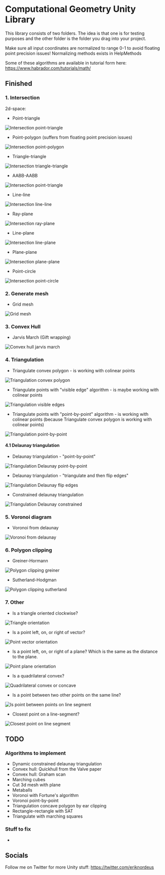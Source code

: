 # Computational Geometry Unity Library

This library consists of two folders. The idea is that one is for testing purposes and the other folder is the folder you drag into your project. 

Make sure all input coordinates are normalized to range 0-1 to avoid floating point precision issues! Normalizing methods exists in HelpMethods

Some of these algorithms are available in tutorial form here: https://www.habrador.com/tutorials/math/

## Finished


### 1. Intersection

2d-space:

* Point-triangle

![Intersection point-triangle](/_media/intersections-point-triangle.png?raw=true)

* Point-polygon (suffers from floating point precision issues) 

![Intersection point-polygon](/_media/intersections-point-polygon.png?raw=true)

* Triangle-triangle		

![Intersection triangle-triangle](/_media/intersections-triangle-triangle.png?raw=true)

* AABB-AABB 			

![Intersection point-triangle](/_media/intersections-aabb-aabb.png?raw=true)

* Line-line 	

![Intersection line-line](/_media/intersections-line-line.png?raw=true)
				
* Ray-plane 	

![Intersection ray-plane](/_media/intersections-ray-plane.png?raw=true)
				
* Line-plane 	

![Intersection line-plane](/_media/intersections-line-plane.png?raw=true)

* Plane-plane

![Intersection plane-plane](/_media/intersections-plane-plane.png?raw=true)
		
* Point-circle 	

![Intersection point-circle](/_media/intersections-point-circle.png?raw=true)			


### 2. Generate mesh

* Grid mesh

![Grid mesh](/_media/mesh-grid.png?raw=true)	


### 3. Convex Hull

* Jarvis March (Gift wrapping)

![Convex hull jarvis march](/_media/convex-hull-jarvis.png?raw=true)	


### 4. Triangulation

* Triangulate convex polygon - is working with colinear points

![Triangulation convex polygon](/_media/triangulation-convex-polygon.png?raw=true)	

* Triangulate points with "visible edge" algorithm - is maybe working with colinear points

![Triangulation visible edges](/_media/triangulation-visible-edges.png?raw=true)	

* Triangulate points with "point-by-point" algorithm - is working with colinear points (because Triangulate convex polygon is working with colinear points)

![Triangulation point-by-point](/_media/triangulation-point-by-point.png?raw=true)	

#### 4.1 Delaunay triangulation

* Delaunay triangulation - "point-by-point" 

![Triangulation Delaunay point-by-point](/_media/triangulation-delaunay-point-by-point.png?raw=true)	

* Delaunay triangulation - "triangulate and then flip edges" 

![Triangulation Delaunay flip edges](/_media/triangulation-delaunay-flip-edges.png?raw=true)	

* Constrained delaunay triangulation 

![Triangulation Delaunay constrained](/_media/triangulation-delaunay-constrained.png?raw=true)	


### 5. Voronoi diagram

* Voronoi from delaunay

![Voronoi from delaunay](/_media/voronoi-from-delaunay.png?raw=true)	



### 6. Polygon clipping

* Greiner-Hormann 

![Polygon clipping greiner](/_media/polygon-clipping-greiner.png?raw=true)	

* Sutherland-Hodgman 

![Polygon clipping sutherland](/_media/polygon-clipping-sutherland.png?raw=true)	


### 7. Other

* Is a triangle oriented clockwise? 

![Triangle orientation](/_media/other-triangle-orientation.png?raw=true)

* Is a point left, on, or right of vector? 

![Point vector orientation](/_media/other-point-vector.png?raw=true)

* Is a point left, on, or right of a plane? Which is the same as the distance to the plane. 

![Point plane orientation](/_media/other-point-plane.png?raw=true)

* Is a quadrilateral convex? 

![Quadrilateral convex or concave](/_media/other-quadrilateral.png?raw=true)

* Is a point between two other points on the same line? 

![Is point between points on line segment](/_media/other-point-between-points.png?raw=true)

* Closest point on a line-segment? 

![Closest point on line segment](/_media/other-closest-point-line-segment.png?raw=true)


## TODO

### Algorithms to implement

* Dynamic constrained delaunay triangulation
* Convex hull: Quickhull from the Valve paper
* Convex hull: Graham scan
* Marching cubes
* Cut 3d mesh with plane
* Metaballs
* Voronoi with Fortune's algorithm
* Voronoi point-by-point
* Triangulation concave polygon by ear clipping
* Rectangle-rectangle with SAT
* Triangulate with marching squares

### Stuff to fix

-


## Socials

Follow me on Twitter for more Unity stuff: https://twitter.com/eriknordeus
